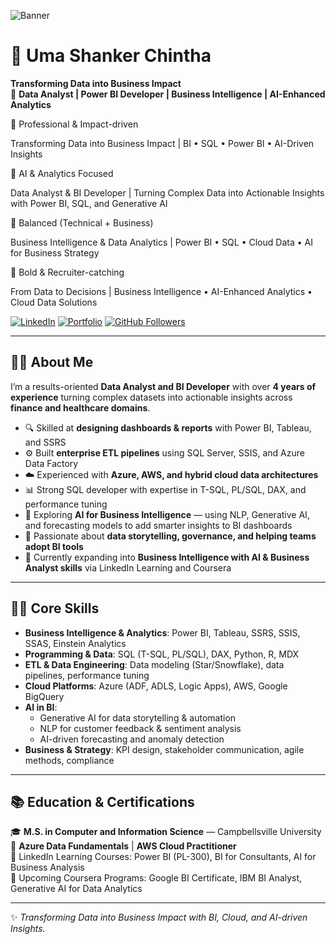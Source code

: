 ![Banner](./A_clean_and_professional_rectangular_digital_graph.png)
# 🌟 Uma Shanker Chintha  

**Transforming Data into Business Impact**  
🎯 **Data Analyst | Power BI Developer | Business Intelligence | AI-Enhanced Analytics** 

🔹 Professional & Impact-driven

Transforming Data into Business Impact | BI • SQL • Power BI • AI-Driven Insights

🔹 AI & Analytics Focused

Data Analyst & BI Developer | Turning Complex Data into Actionable Insights with Power BI, SQL, and Generative AI

🔹 Balanced (Technical + Business)

Business Intelligence & Data Analytics | Power BI • SQL • Cloud Data • AI for Business Strategy

🔹 Bold & Recruiter-catching

From Data to Decisions | Business Intelligence • AI-Enhanced Analytics • Cloud Data Solutions

[![LinkedIn](https://img.shields.io/badge/LinkedIn-blue?logo=linkedin)](https://linkedin.com/in/YOUR-LINK) 
[![Portfolio](https://img.shields.io/badge/Portfolio-Website-green?logo=githubpages)](https://YOUR_PORTFOLIO_LINK) 
[![GitHub Followers](https://img.shields.io/github/followers/YOUR_USERNAME?style=social)](https://github.com/YOUR_USERNAME)

---

## 🧑‍💼 About Me  
I’m a results-oriented **Data Analyst and BI Developer** with over **4 years of experience** turning complex datasets into actionable insights across **finance and healthcare domains**.  

- 🔍 Skilled at **designing dashboards & reports** with Power BI, Tableau, and SSRS  
- ⚙️ Built **enterprise ETL pipelines** using SQL Server, SSIS, and Azure Data Factory  
- ☁️ Experienced with **Azure, AWS, and hybrid cloud data architectures**  
- 📊 Strong SQL developer with expertise in T-SQL, PL/SQL, DAX, and performance tuning  
- 🤖 Exploring **AI for Business Intelligence** — using NLP, Generative AI, and forecasting models to add smarter insights to BI dashboards  
- 🤝 Passionate about **data storytelling, governance, and helping teams adopt BI tools**  
- 🚀 Currently expanding into **Business Intelligence with AI & Business Analyst skills** via LinkedIn Learning and Coursera  

---

## 🧑‍💻 Core Skills  

- **Business Intelligence & Analytics**: Power BI, Tableau, SSRS, SSIS, SSAS, Einstein Analytics  
- **Programming & Data**: SQL (T-SQL, PL/SQL), DAX, Python, R, MDX  
- **ETL & Data Engineering**: Data modeling (Star/Snowflake), data pipelines, performance tuning  
- **Cloud Platforms**: Azure (ADF, ADLS, Logic Apps), AWS, Google BigQuery  
- **AI in BI**:  
  - Generative AI for data storytelling & automation  
  - NLP for customer feedback & sentiment analysis  
  - AI-driven forecasting and anomaly detection  
- **Business & Strategy**: KPI design, stakeholder communication, agile methods, compliance  

---

## 📚 Education & Certifications  

🎓 **M.S. in Computer and Information Science** — Campbellsville University  
📜 **Azure Data Fundamentals** | **AWS Cloud Practitioner**  
📜 LinkedIn Learning Courses: Power BI (PL-300), BI for Consultants, AI for Business Analysis  
📜 Upcoming Coursera Programs: Google BI Certificate, IBM BI Analyst, Generative AI for Data Analytics  

---

✨ *Transforming Data into Business Impact with BI, Cloud, and AI-driven Insights.*

